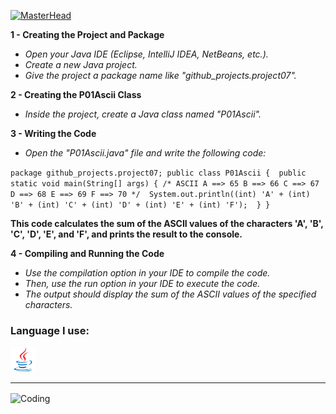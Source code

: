 [![MasterHead](https://cdn.kibrispdr.org/data/1760/digital-marketing-animated-gif-13.gif)](https://meryemkolbasar.io)

**1 - Creating the Project and Package**

* _Open your Java IDE (Eclipse, IntelliJ IDEA, NetBeans, etc.)._
* _Create a new Java project._
* _Give the project a package name like "github_projects.project07"._

**2 - Creating the P01Ascii Class**

* _Inside the project, create a Java class named "P01Ascii"._

**3 - Writing the Code**

* _Open the "P01Ascii.java" file and write the following code:_

` package github_projects.project07;
public class P01Ascii { 
public static void main(String[] args) {
        /* ASCII
        A ==> 65
        B ==> 66
        C ==> 67
        D ==> 68
        E ==> 69
        F ==> 70
         */ 
         System.out.println((int) 'A' + (int) 'B' + (int) 'C' + (int) 'D' + (int) 'E' + (int) 'F');  } } `

**This code calculates the sum of the ASCII values of the characters 'A', 'B', 'C', 'D', 'E', and 'F', and prints the result to the console.**


**4 - Compiling and Running the Code**

* _Use the compilation option in your IDE to compile the code._
* _Then, use the run option in your IDE to execute the code._
* _The output should display the sum of the ASCII values of the specified characters._
  

### Language I use:

<a href="https://www.java.com" target="_blank" rel="noreferrer"> <img src="https://raw.githubusercontent.com/devicons/devicon/master/icons/java/java-original.svg" alt="java" width="40" height="40"/> </a>

***


<img align="center" alt="Coding" width="1000" src="https://cdn.kibrispdr.org/data/1796/the-end-gif-7.gif">


